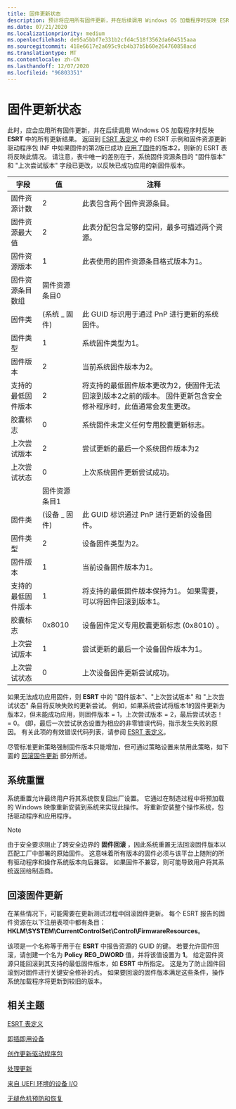 ```yaml
---
title: 固件更新状态
description: 预计将应用所有固件更新，并在后续调用 Windows OS 加载程序时反映 ESRT 中的所有更新结果。
ms.date: 07/21/2020
ms.localizationpriority: medium
ms.openlocfilehash: de95a5bbf7e331b2cfd4c518f3562da604515aaa
ms.sourcegitcommit: 418e6617e2a695c9cb4b37b5b60e264760858acd
ms.translationtype: MT
ms.contentlocale: zh-CN
ms.lasthandoff: 12/07/2020
ms.locfileid: "96803351"
---
```

# <a name="firmware-update-status"></a>固件更新状态

此时，应会应用所有固件更新，并在后续调用 Windows OS 加载程序时反映 **ESRT** 中的所有更新结果。 返回到 [ESRT 表定义](esrt-table-definition.md) 中的 ESRT 示例和固件资源更新驱动程序包 INF 中如果固件的第2版已成功 [应用了固件](authoring-an-update-driver-package.md)的版本2，则新的 ESRT 表将反映此情况。 请注意，表中唯一的差别在于，系统固件资源条目的 "固件版本" 和 "上次尝试版本" 字段已更改，以反映已成功应用的新固件版本。

| 字段 | 值 | 注释 |
|--|--|--|
| 固件资源计数 | 2 | 此表包含两个固件资源条目。 |
| 固件资源最大值 | 2 | 此表分配包含足够的空间，最多可描述两个资源。 |
| 固件资源版本 | 1 | 此表使用的固件资源条目格式版本为1。 |
| 固件资源条目数组 | 固件资源条目0 |  |
| 固件类 |  (系统 \_ 固件)  | 此 GUID 标识用于通过 PnP 进行更新的系统固件。 |
| 固件类型 | 1 | 系统固件类型为1。 |
| 固件版本 | 2 | 当前系统固件版本为2。 |
| 支持的最低固件版本 | 2 | 将支持的最低固件版本更改为2，使固件无法回滚到版本2之前的版本。 固件更新包含安全修补程序时，此值通常会发生更改。 |
| 胶囊标志 | 0 | 系统固件未定义任何专用胶囊更新标志。 |
| 上次尝试版本 | 2 | 尝试更新的最后一个系统固件版本为2 |
| 上次尝试状态 | 0 | 上次系统固件更新尝试成功。 |
|  | 固件资源条目1 |  |
| 固件类 |  (设备 \_ 固件)  | 此 GUID 标识通过 PnP 进行更新的设备固件。 |
| 固件类型 | 2 | 设备固件类型为2。 |
| 固件版本 | 1 | 当前设备固件版本为1。 |
| 支持的最低固件版本 | 1 | 将支持的最低固件版本保持为1。 如果需要，可以将固件回滚到版本1。 |
| 胶囊标志 | 0x8010 | 设备固件定义专用胶囊更新标志 (0x8010) 。 |
| 上次尝试版本 | 1 | 尝试更新的最后一个设备固件版本为1。 |
| 上次尝试状态 | 0 | 上次设备固件更新尝试成功。 |

如果无法成功应用固件，则 **ESRT** 中的 "固件版本"、"上次尝试版本" 和 "上次尝试状态" 条目将反映失败的更新尝试。 例如，如果系统尝试将版本1的固件更新为版本2，但未能成功应用，则固件版本 = 1，上次尝试版本 = 2，最后尝试状态！ = 0。  (即，最后一次尝试状态设置为相应的非零错误代码，指示发生失败的原因。 有关此项的有效错误代码列表，请参阅 [ESRT 表定义](esrt-table-definition.md)。

尽管标准更新策略强制固件版本只能增加，但可通过策略设置来禁用此策略，如下面的 [回滚固件更新](#rolling-back-firmware-updates) 部分所述。

## <a name="system-reset"></a>系统重置

系统重置允许最终用户将其系统恢复回出厂设置。 它通过在制造过程中将预加载的 Windows 映像重新安装到系统来实现此操作。 将重新安装整个操作系统，包括驱动程序和应用程序。

> [!NOTE]
> 由于安全要求阻止了跨安全边界的 **固件回滚** ，因此系统重置无法回滚固件版本以匹配工厂中部署的原始固件。 这意味着所有版本的固件必须与该平台上随附的所有驱动程序和操作系统版本向后兼容。 如果固件不兼容，则可能导致用户将其系统返回给制造商。

## <a name="rolling-back-firmware-updates"></a>回滚固件更新

在某些情况下，可能需要在更新测试过程中回滚固件更新。 每个 ESRT 报告的固件资源在以下注册表项中都有条目： **HKLM\SYSTEM\CurrentControlSet\Control\FirmwareResources**。

该项是一个名称等于用于在 **ESRT** 中报告资源的 GUID 的键。 若要允许固件回滚，请创建一个名为 **Policy** **REG_DWORD** 值，并将该值设置为 **1**。 给定固件资源只能回滚到其支持的最低固件版本，如 **ESRT** 中所指定。 这是为了防止固件回滚到对固件进行关键安全修补的点。 如果要回滚的固件版本满足这些条件，操作系统加载程序将更新到较旧的版本。

## <a name="related-topics"></a>相关主题

[ESRT 表定义](esrt-table-definition.md)  

[即插即用设备](plug-and-play-device.md)  

[创作更新驱动程序包](authoring-an-update-driver-package.md)  

[处理更新](processing-updates.md)  

[来自 UEFI 环境的设备 I/O](device-i-o-from-the-uefi-environment.md)  

[无缝危机预防和恢复](seamless-crisis-prevention-and-recovery.md)  
